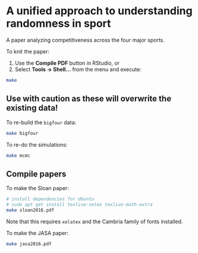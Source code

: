 A unified approach to understanding randomness in sport
================

A paper analyzing competitiveness across the four major sports.

To knit the paper:

1.  Use the **Compile PDF** button in RStudio, or
2.  Select **Tools -&gt; Shell...** from the menu and execute:

``` bash
make
```

Use with caution as these will overwrite the existing data!
-----------------------------------------------------------

To re-build the `bigfour` data:

``` bash
make bigfour
```

To re-do the simulations:

``` bash
make mcmc
```

Compile papers
--------------

To make the Sloan paper:

``` bash
# install dependencies for Ubuntu
# sudo apt get install texlive-xetex texlive-math-extra
make sloan2016.pdf
```

Note that this requires `xelatex` and the Cambria family of fonts installed.

To make the JASA paper:

``` bash
make jasa2016.pdf
```
